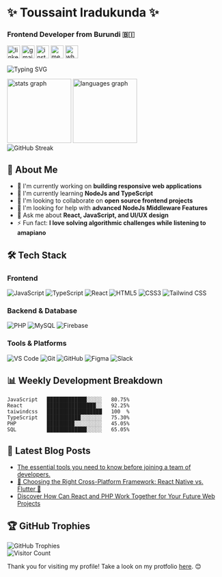 <h1 align="start">✨ Toussaint Iradukunda ✨</h1>
<h3 align="start">Frontend Developer from Burundi 🇧🇮</h3>

<p align="start">
  <a href="https://www.linkedin.com/in/iradukunda-toussaint-1861a8261"><img src="https://img.shields.io/static/v1?message=LinkedIn&logo=linkedin&label=&color=0077B5&logoColor=white&labelColor=&style=for-the-badge" height="30" alt="linkedin logo" /></a>
  <a href="mailto:toussaintiradukunda4@gmail.com"><img src="https://img.shields.io/static/v1?message=Gmail&logo=gmail&label=&color=D14836&logoColor=white&labelColor=&style=for-the-badge" height="30" alt="gmail logo" /></a>
  <a href="https://www.instagram.com/toussaint_coder/"><img src="https://img.shields.io/static/v1?message=Instagram&logo=instagram&label=&color=E4405F&logoColor=white&labelColor=&style=for-the-badge" height="30" alt="instagram logo" /></a>
  <a href="https://medium.com/@toussaintiradukunda4"><img src="https://img.shields.io/static/v1?message=Medium&logo=medium&label=&color=12100E&logoColor=white&labelColor=&style=for-the-badge" height="30" alt="medium logo" /></a>
  <a href="https://api.whatsapp.com/send/?phone=%2B25776706352&text&type=phone_number&app_absent=0"><img src="https://img.shields.io/static/v1?message=Whatsapp&logo=whatsapp&label=&color=25D366&logoColor=white&labelColor=&style=for-the-badge" height="30" alt="whatsapp logo" /></a>
</p>

<!-- Animated typing effect -->
<p align="start">
  <img src="https://readme-typing-svg.herokuapp.com?font=Fira+Code&pause=1000&color=6E56CF&center=true&vCenter=true&width=435&lines=Creating+Beautiful+Frontend+Experiences;JavaScript+%26+React+Enthusiast;Passionate+Problem+Solver;Always+Learning+New+Technologies" alt="Typing SVG" />
</p>

<div align="start">
  <img src="https://github-readme-stats.vercel.app/api?username=toussaint-coder&hide_title=false&hide_rank=false&show_icons=true&include_all_commits=true&count_private=true&disable_animations=false&theme=dracula&locale=en&hide_border=false&custom_title=My%20GitHub%20Journey" height="150" alt="stats graph" />
  <img src="https://github-readme-stats.vercel.app/api/top-langs?username=toussaint-coder&locale=en&hide_title=false&layout=compact&card_width=320&langs_count=6&theme=dracula&hide_border=false&custom_title=Languages%20I%20Use" height="150" alt="languages graph" />
</div>

<div align="start">
  <img src="https://streak-stats.demolab.com?user=toussaint-coder&theme=dracula" alt="GitHub Streak" />
</div>

## 💼 About Me

- 🔭 I'm currently working on **building responsive web applications**
- 🌱 I'm currently learning **NodeJs and TypeScript**
- 👯 I'm looking to collaborate on **open source frontend projects**
- 🤔 I'm looking for help with **advanced NodeJs Middleware Features**
- 💬 Ask me about **React, JavaScript, and UI/UX design**
- ⚡ Fun fact: **I love solving algorithmic challenges while listening to amapiano**

## 🛠️ Tech Stack

<div align="start">
  <h3>Frontend</h3>
  <img src="https://img.shields.io/badge/JavaScript-F7DF1E?style=for-the-badge&logo=javascript&logoColor=black" alt="JavaScript" />
  <img src="https://img.shields.io/badge/TypeScript-3178C6?style=for-the-badge&logo=typescript&logoColor=white" alt="TypeScript" />
  <img src="https://img.shields.io/badge/React-61DAFB?style=for-the-badge&logo=react&logoColor=black" alt="React" />
  <img src="https://img.shields.io/badge/HTML5-E34F26?style=for-the-badge&logo=html5&logoColor=white" alt="HTML5" />
  <img src="https://img.shields.io/badge/CSS3-1572B6?style=for-the-badge&logo=css3&logoColor=white" alt="CSS3" />
  <img src="https://img.shields.io/badge/Tailwind_CSS-38B2AC?style=for-the-badge&logo=tailwind-css&logoColor=white" alt="Tailwind CSS" />

  <h3>Backend & Database</h3>
  <img src="https://img.shields.io/badge/PHP-777BB4?style=for-the-badge&logo=php&logoColor=white" alt="PHP" />
  <img src="https://img.shields.io/badge/MySQL-4479A1?style=for-the-badge&logo=mysql&logoColor=white" alt="MySQL" />
  <img src="https://img.shields.io/badge/Firebase-FFCA28?style=for-the-badge&logo=firebase&logoColor=black" alt="Firebase" />

  <h3>Tools & Platforms</h3>
  <img src="https://img.shields.io/badge/VS_Code-007ACC?style=for-the-badge&logo=visual-studio-code&logoColor=white" alt="VS Code" />
  <img src="https://img.shields.io/badge/Git-F05032?style=for-the-badge&logo=git&logoColor=white" alt="Git" />
  <img src="https://img.shields.io/badge/GitHub-181717?style=for-the-badge&logo=github&logoColor=white" alt="GitHub" />
  <img src="https://img.shields.io/badge/Figma-F24E1E?style=for-the-badge&logo=figma&logoColor=white" alt="Figma" />
  <img src="https://img.shields.io/badge/Slack-4A154B?style=for-the-badge&logo=slack&logoColor=white" alt="Slack" />
</div>

## 📊 Weekly Development Breakdown

```text
JavaScript   █████████████░░░░░   80.75%
React        ████████████████░░   92.25%
taiwindcss   ██████████████████   100  %
TypeScript   ███████████░░░░░░░   75.30%
PHP          █████████░░░░░░░░░   45.05%
SQL          █████████████░░░░░   65.05%
```



## 📝 Latest Blog Posts
<!-- BLOG-POST-LIST:START -->
- [The essential tools you need to know before joining a team of developers.](https://medium.com/@toussaintiradukunda4/the-essential-tools-you-need-to-know-before-joining-a-team-of-developers-1e66acf9dba6)
- [📱 Choosing the Right Cross-Platform Framework: React Native vs. Flutter 📱](https://medium.com/@toussaintiradukunda4/choosing-the-right-cross-platform-framework-react-native-vs-flutter-6a6604e06411)
- [Discover How Can React and PHP Work Together for Your Future Web Projects](https://medium.com/@toussaintiradukunda4/discover-how-can-react-and-php-work-together-for-your-future-web-projects-f7393cf834ca)
<!-- BLOG-POST-LIST:END -->

## 🏆 GitHub Trophies
<div align="start">
  <img src="https://github-profile-trophy.vercel.app/?username=toussaint-coder&theme=dracula&column=4&margin-w=15&margin-h=15" alt="GitHub Trophies" />
</div>

<div align="start">
  <img src="https://profile-counter.glitch.me/toussaint-coder/count.svg?" alt="Visitor Count" />
  <p>Thank you for visiting my profile! Take a look on my protfolio <a href="https://2saint.ct.ws">here</a>. 😊</p>
</div>
